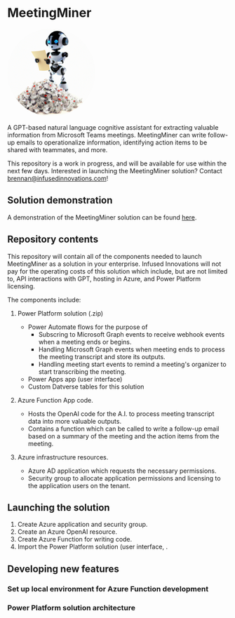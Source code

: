 # MeetingMiner

<img src="/MM-logo.png" width="200px" height="200px" style="border-radius:50%" />

A GPT-based natural language cognitive assistant for extracting valuable information from Microsoft Teams meetings.
MeetingMiner can write follow-up emails to operationalize information, identifying action items to be shared with teammates, and more.

This repository is a work in progress, and will be available for use within the next few days. Interested in launching the MeetingMiner solution? Contact brennan@infusedinnovations.com!

## Solution demonstration

A demonstration of the MeetingMiner solution can be found [here](https://www.figma.com/proto/B6nuI0whiPscjNVECBvpwr/MeetingMiner-Demo?node-id=180%3A298&scaling=scale-down&page-id=55%3A0&starting-point-node-id=180%3A298).

## Repository contents

This repository will contain all of the components needed to launch MeetingMiner as a solution in your enterprise. Infused Innovations will not pay for the operating costs of this solution which include, but are not limited to, API interactions with GPT, hosting in Azure, and Power Platform licensing.

The components include:

<!-- TODO: Create table with resource name, type and purpose for easy reading. -->

1. Power Platform solution (.zip) 
    * Power Automate flows for the purpose of
      - Subscring to Microsoft Graph events to receive webhook events when a meeting ends or begins.
      - Handling Microsoft Graph events when meeting ends to process the meeting transcript and store its outputs.
      - Handling meeting start events to remind a meeting's organizer to start transcribing the meeting.
    * Power Apps app (user interface)
    * Custom Datverse tables for this solution
2. Azure Function App code.
    * Hosts the OpenAI code for the A.I. to process meeting transcript data into more valuable outputs.
    * Contains a function which can be called to write a follow-up email based on a summary of the meeting and the action items from the meeting.

3. Azure infrastructure resources.
    * Azure AD application which requests the necessary permissions.
    * Security group to allocate application permissions and licensing to the application users on the tenant.

## Launching the solution

1. Create Azure application and security group.
2. Create an Azure OpenAI resource.
3. Create Azure Function for writing code.
4. Import the Power Platform solution (user interface, .


## Developing new features

### Set up local environment for Azure Function development

### Power Platform solution architecture 
